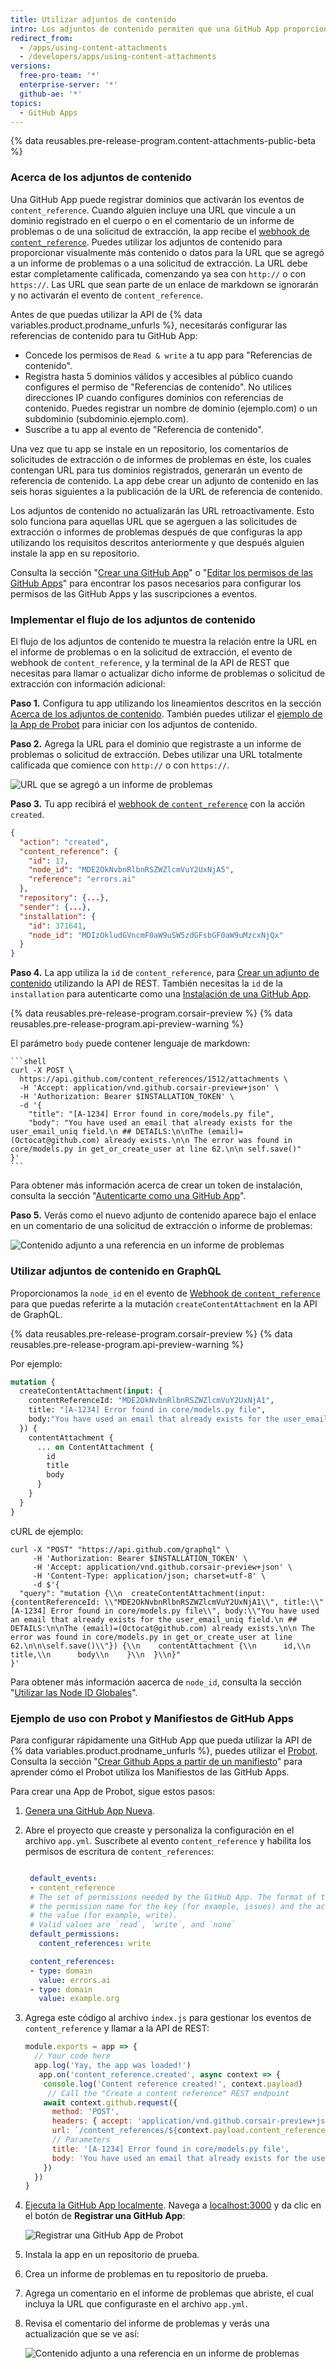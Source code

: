 ```yaml
---
title: Utilizar adjuntos de contenido
intro: Los adjuntos de contenido permiten que una GitHub App proporcione más información en GitHub para las URL que vinculan a los dominios registrados. GitHub interpreta la información que proporciona la app bajo la URL en el cuerpo o el comentario de un informe de problemas o de una solicitud de extracción.
redirect_from:
  - /apps/using-content-attachments
  - /developers/apps/using-content-attachments
versions:
  free-pro-team: '*'
  enterprise-server: '*'
  github-ae: '*'
topics:
  - GitHub Apps
---
```

{% data reusables.pre-release-program.content-attachments-public-beta %}

### Acerca de los adjuntos de contenido

Una GitHub App puede registrar dominios que activarán los eventos de `content_reference`. Cuando alguien incluye una URL que vincule a un dominio registrado en el cuerpo o en el comentario de un informe de problemas o de una solicitud de extracción, la app recibe el [webhook de `content_reference`](/webhooks/event-payloads/#content_reference). Puedes utilizar los adjuntos de contenido para proporcionar visualmente más contenido o datos para la URL que se agregó a un informe de problemas o a una solicitud de extracción. La URL debe estar completamente calificada, comenzando ya sea con `http://` o con `https://`. Las URL que sean parte de un enlace de markdown se ignorarán y no activarán el evento de `content_reference`.

Antes de que puedas utilizar la API de {% data variables.product.prodname_unfurls %}, necesitarás configurar las referencias de contenido para tu GitHub App:
* Concede los permisos de `Read & write` a tu app para "Referencias de contenido".
* Registra hasta 5 dominios válidos y accesibles al público cuando configures el permiso de "Referencias de contenido". No utilices direcciones IP cuando configures dominios con referencias de contenido. Puedes registrar un nombre de dominio (ejemplo.com) o un subdominio (subdominio.ejemplo.com).
* Suscribe a tu app al evento de "Referencia de contenido".

Una vez que tu app se instale en un repositorio, los comentarios de solicitudes de extracción o de informes de problemas en éste, los cuales contengan URL para tus dominios registrados, generarán un evento de referencia de contenido. La app debe crear un adjunto de contenido en las seis horas siguientes a la publicación de la URL de referencia de contenido.

Los adjuntos de contenido no actualizarán las URL retroactivamente. Esto solo funciona para aquellas URL que se agerguen a las solicitudes de extracción o informes de problemas después de que configuras la app utilizando los requisitos descritos anteriormente y que después alguien instale la app en su repositorio.

Consulta la sección "[Crear una GitHub App](/apps/building-github-apps/creating-a-github-app/)" o "[Editar los permisos de las GitHub Apps](/apps/managing-github-apps/editing-a-github-app-s-permissions/)" para encontrar los pasos necesarios para configurar los permisos de las GitHub Apps y las suscripciones a eventos.

### Implementar el flujo de los adjuntos de contenido

El flujo de los adjuntos de contenido te muestra la relación entre la URL en el informe de problemas o en la solicitud de extracción, el evento de webhook de `content_reference`, y la terminal de la API de REST que necesitas para llamar o actualizar dicho informe de problemas o solicitud de extracción con información adicional:

**Paso 1.** Configura tu app utilizando los lineamientos descritos en la sección [Acerca de los adjuntos de contenido](#about-content-attachments). También puedes utilizar el [ejemplo de la App de Probot](#example-using-probot-and-github-app-manifests) para iniciar con los adjuntos de contenido.

**Paso 2.** Agrega la URL para el dominio que registraste a un informe de problemas o solicitud de extracción. Debes utilizar una URL totalmente calificada que comience con `http://` o con `https://`.

![URL que se agregó a un informe de problemas](/assets/images/github-apps/github_apps_content_reference.png)

**Paso 3.** Tu app recibirá el [webhook de `content_reference`](/webhooks/event-payloads/#content_reference) con la acción `created`.

``` json
{
  "action": "created",
  "content_reference": {
    "id": 17,
    "node_id": "MDE2OkNvbnRlbnRSZWZlcmVuY2UxNjA5",
    "reference": "errors.ai"
  },
  "repository": {...},
  "sender": {...},
  "installation": {
    "id": 371641,
    "node_id": "MDIzOkludGVncmF0aW9uSW5zdGFsbGF0aW9uMzcxNjQx"
  }
}
```

**Paso 4.** La app utiliza la `id` de `content_reference`, para [Crear un adjunto de contenido](/v3/apps/installations/#create-a-content-attachment) utilizando la API de REST. También necesitas la `id` de la `installation` para autenticarte como una [Instalación de una GitHub App](/apps/building-github-apps/authenticating-with-github-apps/#authenticating-as-an-installation).

{% data reusables.pre-release-program.corsair-preview %}
{% data reusables.pre-release-program.api-preview-warning %}

El parámetro `body` puede contener lenguaje de markdown:

    ```shell
    curl -X POST \
      https://api.github.com/content_references/1512/attachments \
      -H 'Accept: application/vnd.github.corsair-preview+json' \
      -H 'Authorization: Bearer $INSTALLATION_TOKEN' \
      -d '{
        "title": "[A-1234] Error found in core/models.py file",
        "body": "You have used an email that already exists for the user_email_uniq field.\n ## DETAILS:\n\nThe (email)=(Octocat@github.com) already exists.\n\n The error was found in core/models.py in get_or_create_user at line 62.\n\n self.save()"
    }'
    ```

Para obtener más información acerca de crear un token de instalación, consulta la sección "[Autenticarte como una GitHub App](/apps/building-github-apps/authenticating-with-github-apps/#authenticating-as-an-installation)".

**Paso 5.** Verás como el nuevo adjunto de contenido aparece bajo el enlace en un comentario de una solicitud de extracción o informe de problemas:

![Contenido adjunto a una referencia en un informe de problemas](/assets/images/github-apps/github_apps_content_reference_attachment.png)

### Utilizar adjuntos de contenido en GraphQL
Proporcionamos la `node_id` en el evento de [Webhook de `content_reference` ](/webhooks/event-payloads/#content_reference) para que puedas referirte a la mutación `createContentAttachment` en la API de GraphQL.

{% data reusables.pre-release-program.corsair-preview %}
{% data reusables.pre-release-program.api-preview-warning %}

Por ejemplo:

``` graphql
mutation {
  createContentAttachment(input: {
    contentReferenceId: "MDE2OkNvbnRlbnRSZWZlcmVuY2UxNjA1",
    title: "[A-1234] Error found in core/models.py file",
    body:"You have used an email that already exists for the user_email_uniq field.\n ## DETAILS:\n\nThe (email)=(Octocat@github.com) already exists.\n\n The error was found in core/models.py in get_or_create_user at line 62.\n\n self.save()"
  }) {
    contentAttachment {
      ... on ContentAttachment {
        id
        title
        body
      }
    }
  }
}
```
cURL de ejemplo:

```shell
curl -X "POST" "https://api.github.com/graphql" \
     -H 'Authorization: Bearer $INSTALLATION_TOKEN' \
     -H 'Accept: application/vnd.github.corsair-preview+json' \
     -H 'Content-Type: application/json; charset=utf-8' \
     -d $'{
  "query": "mutation {\\n  createContentAttachment(input:{contentReferenceId: \\"MDE2OkNvbnRlbnRSZWZlcmVuY2UxNjA1\\", title:\\"[A-1234] Error found in core/models.py file\\", body:\\"You have used an email that already exists for the user_email_uniq field.\n ## DETAILS:\n\nThe (email)=(Octocat@github.com) already exists.\n\n The error was found in core/models.py in get_or_create_user at line 62.\n\n\self.save()\\"}) {\\n    contentAttachment {\\n      id,\\n      title,\\n      body\\n    }\\n  }\\n}"
}'
```

Para obtener más información aacerca de `node_id`, consulta la sección "[Utilizar las Node ID Globales](/v4/guides/using-global-node-ids/)".

### Ejemplo de uso con Probot y Manifiestos de GitHub Apps

Para configurar rápidamente una GitHub App que pueda utilizar la API de {% data variables.product.prodname_unfurls %}, puedes utilizar el [Probot](https://probot.github.io/). Consulta la sección "[Crear Github Apps a partir de un manifiesto](/apps/building-github-apps/creating-github-apps-from-a-manifest/)" para aprender cómo el Probot utiliza los Manifiestos de las GitHub Apps.

Para crear una App de Probot, sigue estos pasos:

1. [Genera una GitHub App Nueva](https://probot.github.io/docs/development/#generating-a-new-app).
2. Abre el proyecto que creaste y personaliza la configuración en el archivo `app.yml`. Suscríbete al evento `content_reference` y habilita los permisos de escritura de `content_references`:

   ``` yml

    default_events:
    - content_reference
    # The set of permissions needed by the GitHub App. The format of the object uses
    # the permission name for the key (for example, issues) and the access type for
    # the value (for example, write).
    # Valid values are `read`, `write`, and `none`
    default_permissions:
      content_references: write

    content_references:
    - type: domain
      value: errors.ai
    - type: domain
      value: example.org
   ```

3. Agrega este código al archivo `index.js` para gestionar los eventos de `content_reference` y llamar a la API de REST:

    ``` javascript
    module.exports = app => {
      // Your code here
      app.log('Yay, the app was loaded!')
       app.on('content_reference.created', async context => {
        console.log('Content reference created!', context.payload)
         // Call the "Create a content reference" REST endpoint
        await context.github.request({
          method: 'POST',
          headers: { accept: 'application/vnd.github.corsair-preview+json' },
          url: `/content_references/${context.payload.content_reference.id}/attachments`,
          // Parameters
          title: '[A-1234] Error found in core/models.py file',
          body: 'You have used an email that already exists for the user_email_uniq field.\n ## DETAILS:\n\nThe (email)=(Octocat@github.com) already exists.\n\n The error was found in core/models.py in get_or_create_user at line 62.\n\nself.save()'
        })
      })
    }
    ```

4. [Ejecuta la GitHub App localmente](https://probot.github.io/docs/development/#running-the-app-locally). Navega a [localhost:3000](http://localhost:3000) y da clic en el botón de **Registrar una GitHub App**:

   ![Registrar una GitHub App de Probot](/assets/images/github-apps/github_apps_probot-registration.png)

5. Instala la app en un repositorio de prueba.
6. Crea un informe de problemas en tu repositorio de prueba.
7. Agrega un comentario en el informe de problemas que abriste, el cual incluya la URL que configuraste en el archivo `app.yml`.
8. Revisa el comentario del informe de problemas y verás una actualización que se ve así:

   ![Contenido adjunto a una referencia en un informe de problemas](/assets/images/github-apps/github_apps_content_reference_attachment.png)
